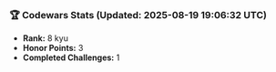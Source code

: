### 🏆 Codewars Stats (Updated: 2025-08-19 19:06:32 UTC)

- **Rank:** 8 kyu
- **Honor Points:** 3
- **Completed Challenges:** 1

